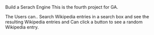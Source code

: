 Build a Serach Engine 
This is the fourth project for GA.

The Users can..
Search Wikipedia entries in a search box and see the resulting Wikipedia entries and
Can click a button to see a random Wikipedia entry.
